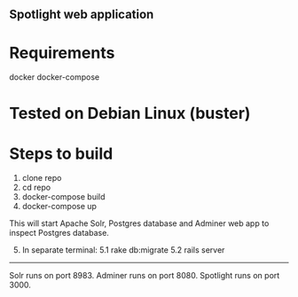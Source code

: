 ## Spotlight web application

# Requirements
docker
docker-compose

# Tested on Debian Linux (buster)

# Steps to build
1. clone repo
2. cd repo
3. docker-compose build
4. docker-compose up

This will start Apache Solr, Postgres database and Adminer web app to inspect Postgres database.

5. In separate terminal:
5.1 rake db:migrate
5.2 rails server

----------------------------------------

Solr runs on port 8983.
Adminer runs on port 8080.
Spotlight runs on port 3000.
